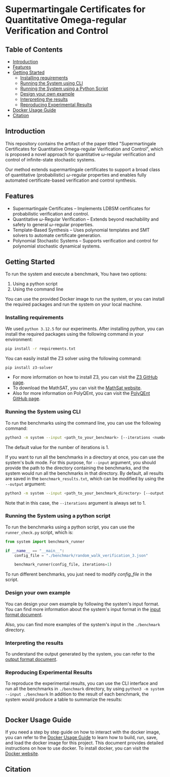 # Supermartingale Certificates for Quantitative Omega-regular Verification and Control

## Table of Contents

- [Introduction](#introduction)
- [Features](#features)
- [Getting Started](#getting-started)
  - [Installing requirements](#installing-requirements)
  - [Running the System using CLI](#running-the-system-using-cli)
  - [Running the System using a Python Script](#running-the-system-using-a-python-script)
  - [Design your own example](#design-your-own-example)
  - [Interpreting the results](#interpreting-the-results)
  - [Reproducing Experimental Results](#reproducing-experimental-results)
- [Docker Usage Guide](#docker-usage-guide)
- [Citation](#citation)


## Introduction 
This repository contains the artifact of the paper titled "Supermartingale Certificates for Quantitative Omega-regular Verification and Control", 
which is proposed a novel approach for quantitative $\omega$-regular verification and control of infinite-state stochastic systems.

Our method extends supermartingale certificates to support a broad class of quantitative (probabilistic) $\omega$-regular properties and enables fully automated certificate-based verification and control synthesis.


## Features

- Supermartingale Certificates – Implements LDBSM certificates for probabilistic verification and control.
- Quantitative $\omega$-Regular Verification – Extends beyond reachability and safety to general $\omega$-regular properties.
- Template-Based Synthesis – Uses polynomial templates and SMT solvers to automate certificate generation.
- Polynomial Stochastic Systems – Supports verification and control for polynomial stochastic dynamical systems.


## Getting Started

To run the system and execute a benchmark, You have two options:
1. Using a python script
2. Using the command line

You can use the provided Docker image to run the system, or you can install the required packages and run the system on your local machine.

### Installing requirements

We used `python 3.12.5` for our experiments. After installing python, you can install the required packages using the following command in your environment:

```bash
pip install -r requirements.txt
```

You can easily install the Z3 solver using the following command:

```bash
pip install z3-solver
```

- For more information on how to install Z3, you can visit the [Z3 GitHub page](https://github.com/Z3Prover/z3).
- To download the MathSAT, you can visit the [MathSat website](https://mathsat.fbk.eu/download.html).
- Also for more information on PolyQEnt, you can visit the [PolyQEnt GitHub page](https://github.com/ChatterjeeGroup-ISTA/polyqent).


### Running the System using CLI

To run the benchmarks using the command line, you can use the following command:

```bash
python3 -m system --input <path_to_your_benchmark> [--iterations <number_of_iterations>]
```
The default value for the number of iterations is 1.

If you want to run all the benchmarks in a directory at once, you can use the system's bulk mode. 
For this purpose, for `--input` argument, you should provide the path to the directory containing the benchmarks, and the system would run all the benchmarks in that directory.
By default, all results are saved in the `benchmark_results.txt`, which can be modified by using the `--output` argument:

```bash
python3 -m system --input <path_to_your_benchmark_directory> [--output <output_file_name>]
```
Note that in this case, the `--iterations` argument is always set to 1.

### Running the System using a python script

To run the benchmarks using a python script, you can use the `runner_check.py` script, which is:

```python
from system import benchmark_runner

if __name__ == "__main__":
    config_file = "./benchmark/random_walk_verification_3.json"

    benchmark_runner(config_file, iterations=1)
```

To run different benchmarks, you just need to modify _config_file_ in the script.


### Design your own example

You can design your own example by following the system's input format. You can find more information about the system's input format in the [input format document](./Documents/input_format.md).

Also, you can find more examples of the system's input in the `./benchmark` directory.


### Interpreting the results

To understand the output generated by the system, 
you can refer to the [output format document](./Documents/output_format.md).


### Reproducing Experimental Results

To reproduce the experimental results, 
you can use the CLI interface and run all the benchmarks in `./benchmark` directory, 
by using `python3 -m system --input ./benchmark`
In addition to the result of each benchmark, 
the system would produce a table to summarize the results:

```text

```


## Docker Usage Guide

If you need a step by step guide on how to interact with the docker image, you can refer to the [Docker Usage Guide](./Documents/docker.md) to learn how to build, run, save, and load the docker image for this project.
This document provides detailed instructions on how to use docker. To install docker, you can visit the [Docker website](https://www.docker.com/get-started/).


## Citation
